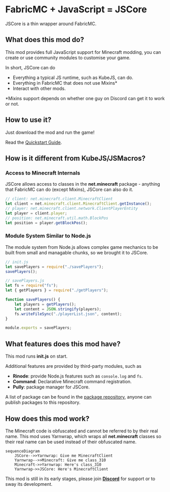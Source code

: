 # FabricMC + JavaScript = JSCore

JSCore is a thin wrapper around FabricMC.

## What does this mod do?

This mod provides full JavaScript support for Minecraft modding, you can create or use community modules to customise your game.

In short, JSCore can do
- Everything a typical JS runtime, such as KubeJS, can do.
- Everything in FabricMC that does not use Mixins*
- Interact with other mods.

\*Mixins support depends on whether one guy on Discord can get it to work or not.

## How to use it?

Just download the mod and run the game!

Read the [Quickstart Guide](./quickstart).

## How is it different from KubeJS/JSMacros?

### Access to Minecraft Internals

JSCore allows access to classes in the **net.minecraft** package - anything that FabricMC can do (except Mixins), JSCore can also do it.

```js
// client: net.minecraft.client.MinecraftClient
let client = net.minecraft.client.MinecraftClient.getInstance();
// player: net.minecraft.client.network.ClientPlayerEntity
let player = client.player;
// position: net.minecraft.util.math.BlockPos
let position = player.getBlockPos();
```

### Module System Similar to Node.js

The module system from Node.js allows complex game mechanics to be built from small and managable chunks, so we brought it to JSCore.

```js
// init.js
let savePlayers = require("./savePlayers");
savePlayers();
```

```js
// savePlayers.js
let fs = require("fs");
let { getPlayers } = require("./getPlayers");

function savePlayers() {
    let players = getPlayers();
    let content = JSON.stringify(players);
    fs.writeFileSync("./playerList.json", content);
}

module.exports = savePlayers;
```

## What features does this mod have?

This mod runs **init.js** on start.

Additional features are provided by third-party modules, such as
- **Rinode**: provide Node.js features such as `console.log` and `fs`.
- **Command**: Declarative Minecraft command registration.
- **Pully**: package manager for JSCore.

A list of package can be found in the [package repository](https://github.com/FabricCore/jscore-openrepo?tab=readme-ov-file#all-packages), anyone can publish packages to this repository.

## How does this mod work?

The Minecraft code is obfuscated and cannot be referred to by their real name. This mod uses Yarnwrap, which wraps all **net.minecraft** classes so their real name can be used instead of their obfuscated name.

```mermaid
sequenceDiagram
    JSCore-->>Yarnwrap: Give me MinecraftClient
    Yarnwrap-->>Minecraft: Give me class_310
    Minecraft->>Yarnwrap: Here's class_310
    Yarnwrap->>JSCore: Here's MinecraftClient
```

This mod is still in its early stages, please join [**Discord**](https://discord.gg/XfSZ5tc7Sk) for support or to sway its development.